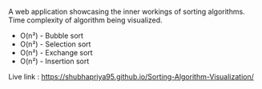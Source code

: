 A web application showcasing the inner workings of sorting algorithms.
Time complexity of algorithm being visualized.
* O(n²) - Bubble sort  
* O(n²) - Selection sort  
* O(n²) - Exchange sort 
* O(n²) - Insertion sort
  
Live link : https://shubhapriya95.github.io/Sorting-Algorithm-Visualization/
